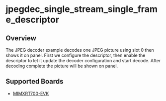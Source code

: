 # jpegdec_single_stream_single_frame_descriptor

## Overview
The JPEG decoder example decodes one JPEG picture using slot 0 then shows it on panel.
First we configure the descriptor, then enable the descriptor to let it update the
decoder configuration and start decode. After decoding complete the picture will be
shown on panel.

## Supported Boards
- [MIMXRT700-EVK](../../../../_boards/mimxrt700evk/driver_examples/jpegdec/jpegdec_examples_readme.md)
